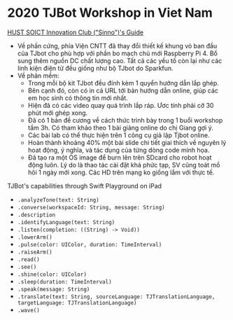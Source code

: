 # 2020 TJBot Workshop in Viet Nam

[HUST SOICT Innovation Club ("Sinno")'s Guide](https://users.soict.hust.edu.vn/sinno/projects/tjbot)
- Về phần cứng, phía Viện CNTT đã thay đổi thiết kế khung vỏ ban đầu của TJbot cho phù hợp với phần bo mạch chủ mới Raspberry Pi 4. Bổ sung thêm nguồn DC chất lượng cao. Tất cả các yếu tố còn lại như các linh kiện điện tử đều giống như bộ TJbot do Sparkfun.
- Về phân mềm:
  - Trong mỗi bộ kit TJbot đều đính kèm 1 quyển hướng dẫn lắp ghép.
  - Bên cạnh đó, còn có in cả URL tới bản hướng dẫn online, giúp các em học sinh có thông tin mới nhất.
  - Hiện đã có các video quay quá trình lắp ráp. Ươc tính phải cỡ 30 phút mới ghép xong.
  - Đã có 1 bản đề cương về cách thức trình bày trong 1 buổi workshop tầm 3h. Có tham khảo theo 1 bài giảng online do chị Giang gợi ý.
  - Các bài lab có thể thực hiện trên 1 công cụ giả lập Tjbot online.
  - Hoàn thành khoảng 40% một bài slide chi tiết giai thích về nguyên lý hoat động, ý nghĩa, và tác dụng của từng dòng code minh họa.
  - Đã tạo ra một OS image để burn lên trên SDcard cho robot hoạt động luôn. Lý do là thao tác cài đặt khá phức tạp, SV cũng toát mồ hôi 1 ngày mới xong. Các HD trên mạng ko giống lắm với thực tế.

TJBot's capabilities through Swift Playground on iPad
- `.analyzeTone(text: String)`
- `.converse(workspaceId: String, message: String)`
- `.description`
- `.identifyLanguage(text: String)`
- `.listen(completion: ((String) -> Void))`
- `.lowerArm()`
- `.pulse(color: UIColor, duration: TimeInterval)`
- `.raiseArm()`
- `.read()`
- `.see()`
- `.shine(color: UIColor)`
- `.sleep(duration: TimeInterval)`
- `.speak(message: String)`
- `.translate(text: String, sourceLanguage: TJTranslationLanguage, targetLanguage: TJTranslationLanguage)`
- `.wave()`
